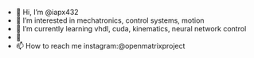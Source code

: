 - 👋 Hi, I’m @iapx432
- 👀 I’m interested in mechatronics, control systems, motion
- 🌱 I’m currently learning vhdl, cuda, kinematics, neural network control
- 💞️
- 📫 How to reach me instagram:@openmatrixproject

<!---
iapx432/iapx432 is a ✨ special ✨ repository because its `README.md` (this file) appears on your GitHub profile.
You can click the Preview link to take a look at your changes.
--->
